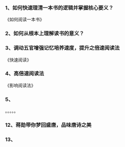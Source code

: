 ### 1、如何快速理清一本书的逻辑并掌握核心要义？
《如何阅读一本书》

### 2、如何从根本上理解读书的意义？

### 3、调动五官增强记忆培养速度，提升之倍速阅读法
《快速阅读》

### 4、高倍速阅读法
《影响阅读法》

### 5、

。。。。。

### 12、蒋勋带你梦回盛唐，品味唐诗之美


### 13、
